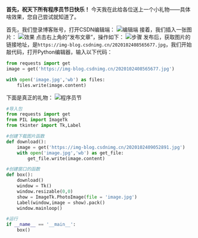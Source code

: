 **首先，祝天下所有程序员节日快乐！**
今天我在此给各位送上一个小礼物——具体啥效果，您自己尝试就知道了。

首先，我们登录博客账号，打开CSDN编辑端：
![编辑端](https://pic.2ge.org/cdn/?url=https://img-blog.csdnimg.cn/20201024083614422.png?x-oss-process=image/watermark,type_ZmFuZ3poZW5naGVpdGk,shadow_10,text_aHR0cHM6Ly9ibG9nLmNzZG4ubmV0L1BhbkRhb3hpMjAyMA==,size_16,color_FFFFFF,t_70#pic_center)
接着，我们插入一张图片：
![效果](https://pic.2ge.org/cdn/?url=https://img-blog.csdnimg.cn/20201024083922833.png?x-oss-process=image/watermark,type_ZmFuZ3poZW5naGVpdGk,shadow_10,text_aHR0cHM6Ly9ibG9nLmNzZG4ubmV0L1BhbkRhb3hpMjAyMA==,size_16,color_FFFFFF,t_70#pic_center)
点击右上角的“发布文章”，操作如下：
![步骤](https://pic.2ge.org/cdn/?url=https://img-blog.csdnimg.cn/20201024085544369.png?x-oss-process=image/watermark,type_ZmFuZ3poZW5naGVpdGk,shadow_10,text_aHR0cHM6Ly9ibG9nLmNzZG4ubmV0L1BhbkRhb3hpMjAyMA==,size_16,color_FFFFFF,t_70#pic_center)
发布后，获取图片的链接地址，是`https://img-blog.csdnimg.cn/2020102408565677.jpg`，我们开始敲代码，打开Python编辑器，输入以下代码：

```python
from requests import get
image = get('https://img-blog.csdnimg.cn/2020102408565677.jpg') 

with open('image.jpg','wb') as files:
	files.write(image.content)
```

下面是真正的礼物：
![程序员节](https://pic.2ge.org/cdn/?url=https://img-blog.csdnimg.cn/2020102409052891.jpg?x-oss-process=image/watermark,type_ZmFuZ3poZW5naGVpdGk,shadow_10,text_aHR0cHM6Ly9ibG9nLmNzZG4ubmV0L1BhbkRhb3hpMjAyMA==,size_16,color_FFFFFF,t_70#pic_center)


```python
#导入包
from requests import get
from PIL import ImageTk
from tkinter import Tk,Label

#创建下载图片函数
def download():
	image = get('https://img-blog.csdnimg.cn/2020102409052891.jpg')
	with open('image.jpg','wb') as get_file:
		get_file.write(image.content)

#创建窗口的函数
def box():
	download()
	window = Tk()
	window.resizable(0,0)
	show = ImageTk.PhotoImage(file = 'image.jpg')
	Label(window,image = show).pack()
	window.mainloop()

#运行
if __name__ == '__main__':
	box()
```

